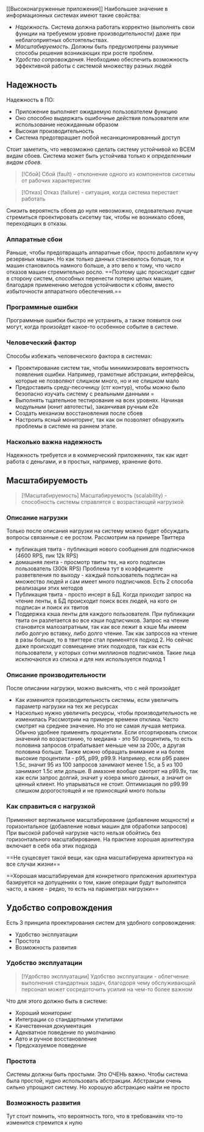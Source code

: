 [[Высоконагруженные приложения]]
Наибольшее значение в информационных системах имеют такие свойства:
- *Надежность*. Система должна работать корректно (выполнять свои функции на требуемом уровне производительности) даже при неблагоприятных обстоятельствах. 
- *Масштабируемость*. Должны быть предусмотрены разумные способы решения возникающих при росте проблем.
- *Удобство сопровождения*. Необходимо обеспечить возможность эффективной работы с системой множеству разных людей
## Надежность
Надежность в ПО:
- Приложение выполняет ожидаемую пользователем функцию
- Оно способно выдержать ошибочные действия пользователя или использование неожиданным образом
- Высокая производительность
- Система предотвращает любой несанкционированный доступ

Стоит заметить, что невозможно сделать систему устойчивой ко ВСЕМ видам сбоев. Система может быть устойчива только к *определенным видам сбоев*.

> [!Сбой]
> Сбой (fault) - отклонение одного из компонентов сисетмы от рабочих характеристик

> [!Отказ]
> Отказ (failure) - ситуация, когда система перестает работать

Снизить вероятнсть сбоев до нуля невозможно, следовательно лучше стремиться проектировать сисетму так, чтобы не возникало сбоев, переходящих в отказы. 
### Аппаратные сбои
Раньше, чтобы предотвращать аппаратные сбои, просто добавляли кучу резервных машин. Но как только данных становилось больше, то и машин становилось намного больше, а это вело к тому, что число отказов машин стремительно росло. ==Поэтому щас происходит сдвиг в сторону систем, способных перенести потерю целых машин, благодаря применению методов устойчивости к сбоям, вместо избыточности аппаратного обеспечения.== 
### Программные ошибки
Программные ошибки быстро не устранить, а также появится они могут, когда произойдет какое-то особенное событие в системе. 
### Человеческий фактор
Способы избежать человеческого фактора в системах:
- Проектирование систем так, чтобы минимизировать вероятность появления ошибки. Например, грамотные абстракции, интерфейсы, которые не позволяют слишком много, но и не слишком мало
- Предоставить среду-песочницу (стг контур), чтобы можно было безопасно изучать систему с реальными данными =
- Выполнять тщательное тестирование на всех уровнях. Начиная модульным (юнит автотесты), заканчивая ручным e2e
- Создать механизм восстановления после сбоев
- Настроить ясный мониторинг, так как он позволяет обнаружить проблемы в системе на раннем этапе.
### Насколько важна надежность
Надежность требуется и в коммерческий приложениях, так как идет работа с деньгами, и в простых, например, хранение фото.
## Масштабируемость

> [!Масштабируемость]
> Масштабируемость (scalability) - способность системы справлятся с возрастающей нагрузкой

### Описание нагрузки
Только после описания нагрузки на систему можно будет обсуждать вопросы связанные с ее ростом. Рассмотрим на примере Твиттера
- публикация твита - публикация нового сообщения для подписчиков (4600 RPS, пик 12k RPS)
- домашняя лента - просмотр твиты тех, на кого подписан пользователь (300k RPS)
Проблема тут в коэффициенте разветвления по выходу - каждый пользователь подписан на множество людей и сам имеет много подписчиков. 
Есть 2 способа реализации этих методов
- Публикация твита - просто инсерт в БД. Когда приходит запрос на чтение ленты, в БД происходит поиск всех людей, на кого он подписан и поиск их твитов
- Поддержка кэша ленты для каждого пользователя. При публикации твита он разлетается во все кэши подписчиков. Запрос на чтение становится малозатратным, так как все лежит в кэше
Мы имеем либо долгую вставку, либо долго чтение. Так как запросов на чтение в разы больше, то в твиттере стал применятся подход 2. Но сейчас даже происходит совмещение этих подходов, так как есть пользователи, у которых сотни миллионов подписчиков. Такие лица исключаются из списка и для них используется подход 1
### Описание производительности
После описании нагрузки, можно выяснять, что с ней произойдет
- Как изменится производительность системы, если увеличить параметр нагрузки на тех же ресурсах
- Насколько нужно увеличить ресурсы, чтобы производительность не изменилась
Рассмотрим на примере времени отклика. Часто смотрят на среднее значение. Но это не самая лучшая метрика. Обычно удобнее применять *процентили*. Если отсортировать список значений по возрастанию, то медиана - это 50 процентиль, то есть половина запросов отрабатывает меньше чем за 200с, а другая половина больше. 
Также можно обращать внимание и на более высокие процентили - p95, p99, p99.9. Например, если p95 равен 1.5с, значит 95 из 100 запросов занимают менее 1.5с, а 5 из 100 занимают 1.5с или дольше. 
В амазоне вообще смотрят на p99.9x, так как если запрос долгий, значит у юзера много данных, а значит он ценный клиент.
Но упарываться не стоит. Оптимизация по p99.99 слишком дорогостоящей и не приносящий много пользы
### Как справиться с нагрузкой
Применяют вертикальное масштабирование (добавление мощности) и горизонтальное (добавление новых машин для обработки запросов)
При высокой рабочей нагрузке часто нельзя обойтись без горизонтального масштабирование. На практике хорошая архитектура включает в себя оба этих подхода

==Не сущесвует такой вещи, как одна масштабируема архитектура на все случаи жизни==

==Хорошая масштабируемая для конкретного приложения архитектура базируется на допущениях о том, какие операции будут выполнятся часто, а какие - редко, то есть на параметрах нагрузки==

## Удобство сопровождения
Есть 3 принципа проектирования систем для удобного сопровождения:
- Удобство эксплуатации
- Простота
- Возможность развития
### Удобство эксплуатации

> [!Удобство эксплуатации]
> Удобство эксплуатации - облегчение выполнения стандартных задач, благодоря чему обслуживающий персонал может сосредоточить усилия на чем-то более важном

Что для этого должно быть в системе:
- Хороший мониторинг
- Интеграции со стандартными утилитами
- Качественная документация
- Адекватное поведение по умолчанию
- Авто и ручное восстановление
- Предсказуемое поведение
### Простота
Системы должны быть простыми. Это ОЧЕНЬ важно. Чтобы система была простой, нудно использовать абстракции. Абстракции очень сильно упрощают систему. Но хорошую абстракцию найти не просто
### Возможность развития
Тут стоит помнить, что вероятность того, что в требованиях что-то изменится стремится к нулю